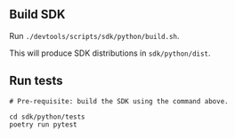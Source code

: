 
## Build SDK

Run `./devtools/scripts/sdk/python/build.sh`.

This will produce SDK distributions in `sdk/python/dist`.

## Run tests

```
# Pre-requisite: build the SDK using the command above.

cd sdk/python/tests
poetry run pytest
```
